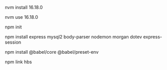 nvm install 16.18.0

nvm use 16.18.0


npm init

npm install express mysql2 body-parser nodemon morgan dotev express-session

npm install @babel/core @babel/preset-env

npm link hbs
